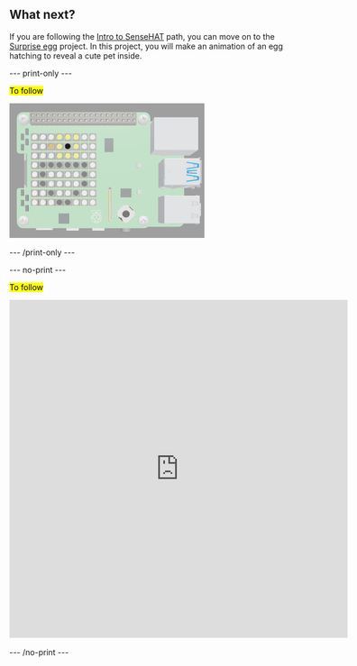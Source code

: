 ## What next?

If you are following the [Intro to SenseHAT](https://projects.raspberrypi.org/en/raspberrypi/sense-intro) path, you can move on to the [Surprise egg](https://projects.raspberrypi.org/en/projects/surprise-egg) project. In this project, you will make an animation of an egg hatching to reveal a cute pet inside.

--- print-only ---

<mark>To follow</mark>

![alt=""](images/surprise-egg.PNG)

--- /print-only ---

--- no-print ---

<mark>To follow</mark>

<div class="trinket">
<iframe src="https://trinket.io/embed/python/c04a6c3315?outputOnly=true&runOption=run" width="600" height="600" frameborder="0" marginwidth="0" marginheight="0" allowfullscreen></iframe>
</div>

--- /no-print ---
